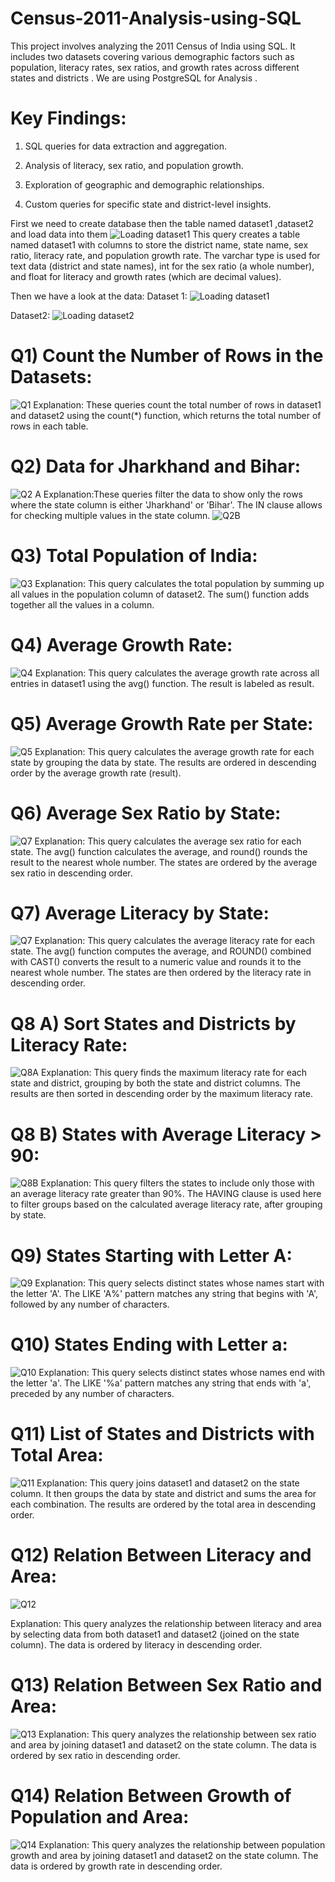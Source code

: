# Census-2011-Analysis-using-SQL
This project involves analyzing the 2011 Census of India using SQL. It includes two datasets covering various demographic factors such as population, literacy rates, sex ratios, and growth rates across different states and districts .
We are using PostgreSQL for Analysis .

# Key Findings:
1) SQL queries for data extraction and aggregation.
   
2) Analysis of literacy, sex ratio, and population growth.
 
3) Exploration of geographic and demographic relationships.
 
4) Custom queries for specific state and district-level insights.

First we need to create database then the table named dataset1 ,dataset2 and load data into them 
![Loading dataset1](https://github.com/user-attachments/assets/bab38b73-ada5-44ce-9366-b7a35c721575)
This query creates a table named dataset1 with columns to store the district name, state name, sex ratio, literacy rate, and population growth rate. The varchar type is used for text data (district and state names), int for the sex ratio (a whole number), and float for literacy and growth rates (which are decimal values).

Then we have a look at the data:
Dataset 1:
![Loading dataset1](https://github.com/user-attachments/assets/c4c516c8-188c-400b-a11c-277615df30fe)

Dataset2:
![Loading dataset2](https://github.com/user-attachments/assets/489dc39f-f7ee-4ca2-ad80-4096568a272a)

# Q1) Count the Number of Rows in the Datasets:
![Q1](https://github.com/user-attachments/assets/90a22d1c-70cc-43f0-bd5e-7fc4df08083f)
Explanation: These queries count the total number of rows in dataset1 and dataset2 using the count(*) function, which returns the total number of rows in each table.

# Q2) Data for Jharkhand and Bihar:
![Q2 A](https://github.com/user-attachments/assets/8abaf801-5a16-4c98-b739-afd3822184e5)
Explanation:These queries filter the data to show only the rows where the state column is either 'Jharkhand' or 'Bihar'. The IN clause allows for checking multiple values in the state column.
![Q2B](https://github.com/user-attachments/assets/9ee2dda6-5500-4cd7-b3be-e7ce9f22d1d9)

# Q3) Total Population of India:
![Q3](https://github.com/user-attachments/assets/6ccc8bbf-f42a-4cd5-a16a-347cb092817f)
Explanation: This query calculates the total population by summing up all values in the population column of dataset2. The sum() function adds together all the values in a column.

# Q4) Average Growth Rate:
![Q4](https://github.com/user-attachments/assets/b19b7e6f-69f7-4988-b879-2a68b9269b12)
Explanation: This query calculates the average growth rate across all entries in dataset1 using the avg() function. The result is labeled as result.

# Q5) Average Growth Rate per State:
![Q5](https://github.com/user-attachments/assets/85ad13ae-a55f-4311-b42b-4ef3abc8857c)
Explanation: This query calculates the average growth rate for each state by grouping the data by state. The results are ordered in descending order by the average growth rate (result).

# Q6) Average Sex Ratio by State:
![Q7](https://github.com/user-attachments/assets/28ea6081-488a-4c1e-9051-d64b754df530)
Explanation: This query calculates the average sex ratio for each state. The avg() function calculates the average, and round() rounds the result to the nearest whole number. The states are ordered by the average sex ratio in descending order.

# Q7) Average Literacy by State:
![Q7](https://github.com/user-attachments/assets/308ca153-f6c7-4428-81c0-f8cb1b536717)
Explanation: This query calculates the average literacy rate for each state. The avg() function computes the average, and ROUND() combined with CAST() converts the result to a numeric value and rounds it to the nearest whole number. The states are then ordered by the literacy rate in descending order.

# Q8 A)  Sort States and Districts by Literacy Rate:
![Q8A](https://github.com/user-attachments/assets/90e1e450-b52d-4756-b4d3-7bedefa84b08)
Explanation: This query finds the maximum literacy rate for each state and district, grouping by both the state and district columns. The results are then sorted in descending order by the maximum literacy rate.

# Q8 B)  States with Average Literacy > 90:
![Q8B](https://github.com/user-attachments/assets/6542636f-7afc-4957-a353-bd88a41ff810)
Explanation: This query filters the states to include only those with an average literacy rate greater than 90%. The HAVING clause is used here to filter groups based on the calculated average literacy rate, after grouping by state.

# Q9)  States Starting with Letter A:
![Q9](https://github.com/user-attachments/assets/5eaa49c1-7872-403c-8992-058609c437ea)
Explanation: This query selects distinct states whose names start with the letter 'A'. The LIKE 'A%' pattern matches any string that begins with 'A', followed by any number of characters.

# Q10) States Ending with Letter a:
![Q10](https://github.com/user-attachments/assets/293e346f-2a8a-4573-8667-32a49c109a4d)
Explanation: This query selects distinct states whose names end with the letter 'a'. The LIKE '%a' pattern matches any string that ends with 'a', preceded by any number of characters.

# Q11) List of States and Districts with Total Area:
![Q11](https://github.com/user-attachments/assets/08bd3588-00c4-43ac-bb8f-e6cb663482a1)
Explanation: This query joins dataset1 and dataset2 on the state column. It then groups the data by state and district and sums the area for each combination. The results are ordered by the total area in descending order.

# Q12) Relation Between Literacy and Area:
![Q12](https://github.com/user-attachments/assets/c7c28d22-ff85-4c49-8824-e463b958d8d8)

Explanation: This query analyzes the relationship between literacy and area by selecting data from both dataset1 and dataset2 (joined on the state column). The data is ordered by literacy in descending order.

# Q13) Relation Between Sex Ratio and Area:
![Q13](https://github.com/user-attachments/assets/fe9f3ff6-d453-47dc-8dc9-85048174ec57)
Explanation: This query analyzes the relationship between sex ratio and area by joining dataset1 and dataset2 on the state column. The data is ordered by sex ratio in descending order.

# Q14) Relation Between Growth of Population and Area:
![Q14](https://github.com/user-attachments/assets/538f0976-2b48-41b6-b026-5ffb931b97c3)
Explanation: This query analyzes the relationship between population growth and area by joining dataset1 and dataset2 on the state column. The data is ordered by growth rate in descending order.
































